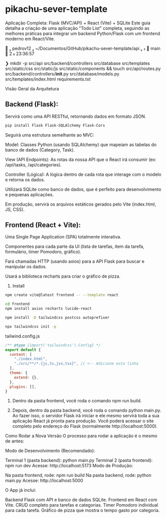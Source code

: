 # pikachu-sever-template

Aplicação Completa: Flask (MVC/API) + React (Vite) + SQLite
Este guia detalha a criação de uma aplicação "Todo List" completa, seguindo as melhores práticas para integrar um backend Python/Flask com um frontend moderno em React/Vite.



   pedrov12  ~/Documentos/GitHub/pikachu-sever-template/api    main   2  23:36:57

❯ mkdir -p src/api src/backend/controllers src/database src/templates src/static/css src/static/js src/static/components && touch src/api/routes.py src/backend/controllers/__init__.py src/database/models.py src/templates/index.html requirements.txt



Visão Geral da Arquitetura

## Backend (Flask):

Servirá como uma API RESTful, retornando dados em formato JSON.

```bash
pip install Flask Flask-SQLAlchemy Flask-Cors
```

Seguirá uma estrutura semelhante ao MVC:

Model: Classes Python (usando SQLAlchemy) que mapeiam as tabelas do banco de dados (Category, Task).

View (API Endpoints): As rotas da nossa API que o React irá consumir (ex: /api/tasks, /api/categories).

Controller (Lógica): A lógica dentro de cada rota que interage com o modelo e retorna os dados.

Utilizará SQLite como banco de dados, que é perfeito para desenvolvimento e pequenas aplicações.

Em produção, servirá os arquivos estáticos gerados pelo Vite (index.html, JS, CSS).

## Frontend (React + Vite):

Uma Single Page Application (SPA) totalmente interativa.

Componentes para cada parte da UI (lista de tarefas, item da tarefa, formulário, timer Pomodoro, gráfico).

Fará chamadas HTTP (usando axios) para a API Flask para buscar e manipular os dados.

Usará a biblioteca recharts para criar o gráfico de pizza.

1) Install

```bash
npm create vite@latest frontend -- --template react
```

```bash
cd frontend
npm install axios recharts lucide-react
```

```bash
npm install -D tailwindcss postcss autoprefixer
```

```bash
npx tailwindcss init -p
```

tailwind.config.js
```js
/** @type {import('tailwindcss').Config} */
export default {
  content: [
    "./index.html",
    "./src/**/*.{js,ts,jsx,tsx}", // <-- Adicione esta linha
  ],
  theme: {
    extend: {},
  },
  plugins: [],
}
```

1) Dentro da pasta frontend, você roda o comando npm run build.

2) Depois, dentro da pasta backend, você roda o comando python main.py.
Ao fazer isso, o servidor Flask irá iniciar e ele mesmo servirá toda a sua aplicação React já pronta para produção. Você poderá acessar o site completo pelo endereço do Flask (normalmente http://localhost:5000).


Como Rodar a Nova Versão
O processo para rodar a aplicação é o mesmo de antes:

Modo de Desenvolvimento (Recomendado):

Terminal 1 (pasta backend): python main.py
Terminal 2 (pasta frontend): npm run dev
Acesse: http://localhost:5173
Modo de Produção:

Na pasta frontend, rode: npm run build
Na pasta backend, rode: python main.py
Acesse: http://localhost:5000


O App já inclui:

Backend Flask com API e banco de dados SQLite.
Frontend em React com Vite.
CRUD completo para tarefas e categorias.
Timer Pomodoro individual para cada tarefa.
Gráfico de pizza que mostra o tempo gasto por categoria.

